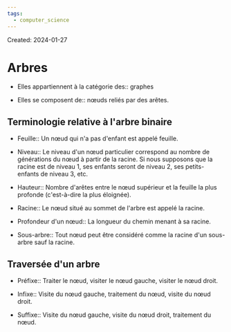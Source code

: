 ```yaml
---
tags:
  - computer_science
---
```

Created: 2024-01-27

# Arbres
- Elles appartiennent à la catégorie des:: graphes
<!--SR:!2024-07-03,94,250-->
- Elles se composent de:: nœuds reliés par des arêtes.
<!--SR:!2024-04-07,44,250-->

## Terminologie relative à l'arbre binaire
- Feuille:: Un nœud qui n'a pas d'enfant est appelé feuille.
<!--SR:!2024-05-26,77,270-->
- Niveau:: Le niveau d'un nœud particulier correspond au nombre de générations du nœud à partir de la racine. Si nous supposons que la racine est de niveau 1, ses enfants seront de niveau 2, ses petits-enfants de niveau 3, etc.
<!--SR:!2024-04-09,44,250-->
- Hauteur:: Nombre d'arêtes entre le nœud supérieur et la feuille la plus profonde (c'est-à-dire la plus éloignée).
<!--SR:!2024-04-08,40,230-->
- Racine:: Le nœud situé au sommet de l'arbre est appelé la racine.
<!--SR:!2024-06-04,83,270-->
- Profondeur d'un nœud:: La longueur du chemin menant à sa racine.
<!--SR:!2024-04-13,47,250-->
- Sous-arbre:: Tout nœud peut être considéré comme la racine d'un sous-arbre sauf la racine.
<!--SR:!2024-05-02,59,250-->

## Traversée d'un arbre
- Préfixe:: Traiter le nœud, visiter le nœud gauche, visiter le nœud droit.
<!--SR:!2024-06-16,84,250-->
- Infixe:: Visite du nœud gauche, traitement du nœud, visite du nœud droit.
<!--SR:!2024-04-08,44,250-->
- Suffixe:: Visite du nœud gauche, visite du nœud droit, traitement du nœud.
<!--SR:!2024-04-04,42,250-->